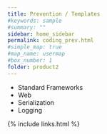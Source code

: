 ```yaml
---
title: Prevention / Templates
#keywords: sample
#summary: ""
sidebar: home_sidebar
permalink: coding_prev.html
#simple_map: true
#map_name: usermap
#box_number: 1
folder: product2
---
```


* Standard Frameworks
* Web
* Serialization
* Logging

{% include links.html %}
